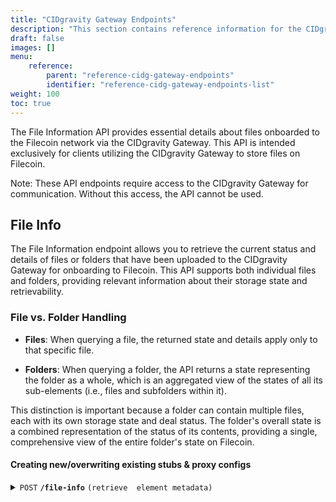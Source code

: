 ```yaml
---
title: "CIDgravity Gateway Endpoints"
description: "This section contains reference information for the CIDgravity gateway endpoints. These endpoints are only accessible when running a CIDgravity gateway."
draft: false
images: []
menu:
    reference:
        parent: "reference-cidg-gateway-endpoints"
        identifier: "reference-cidg-gateway-endpoints-list"
weight: 100
toc: true
---
```


The File Information API provides essential details about files onboarded to the Filecoin network via the CIDgravity Gateway. This API is intended exclusively for clients utilizing the CIDgravity Gateway to store files on Filecoin.

Note: These API endpoints require access to the CIDgravity Gateway for communication. Without this access, the API cannot be used.

## File Info
The File Information endpoint allows you to retrieve the current status and details of files or folders that have been uploaded to the CIDgravity Gateway for onboarding to Filecoin. This API supports both individual files and folders, providing relevant information about their storage state and retrievability.

### File vs. Folder Handling
- **Files**: When querying a file, the returned state and details apply only to that specific file.
  
- **Folders**: When querying a folder, the API returns a state representing the folder as a whole, which is an aggregated view of the states of all its sub-elements (i.e., files and subfolders within it).

This distinction is important because a folder can contain multiple files, each with its own storage state and deal status. The folder's overall state is a combined representation of the status of its contents, providing a single, comprehensive view of the entire folder's state on Filecoin.

#### Creating new/overwriting existing stubs & proxy configs

<details>
 <summary><code>POST</code> <code><b>/file-info</b></code> <code>(retrieve  element metadata)</code></summary>

##### Parameters
> | **Name**  | **Type**  | **Description**                                                                                       |
> |----------------|-----------|-------------------------------------------------------------------------------------------------------|
> | `filePath`     | required `string`  | The path to the file or folder to be queried.                                                          |
> | `verbose`      | optional `boolean` | Specifies the level of detail in the response. Defaults to `false`.                                    |
> |                |           | - `False`: Returns basic information such as the CID of the element.                                   |
> |                |           | - `True`: Returns detailed information including the file’s state, retrievable copies, and deal data.   |

##### Responses
> | **Field**                    | **Type**    | **Description**                                                                                         |
> |------------------------------|-------------|---------------------------------------------------------------------------------------------------------|
> | `success`                    | `boolean`   | Indicates whether the request was successful (`true` or `false`).                                        |
> | `error`                      | `string`    | Error message provided if `success` is `false`.                                                         |
> | `result`                     | `object`    | Contains details of the file or folder if `success` is `true`.                                           |
> | `result.file`                | `object`    | Contains the file’s basic or detailed information.                                                       |
> | `result.file.cid`            | `string`    | The file's unique CID (Content Identifier) for retrieval on IPFS.                                        |
> | `result.file.details`        | `object`    | (Optional) Additional file details, returned if `verbose: true`.                                         |
> | `result.file.details.state`              | `string`    | Current state of the file (See **File States** below).                                                |
> | `result.file.details.retrievableCopies`  | `int`       | Minimum number of retrievable copies across all groups.|
> | `result.file.details.groups[]`             | `array`     | Information about the groups associated with the file or folder.|
> | `result.file.details.groups[].state`               | `string`    | The state of the group (See **Group States** below).|
> | `result.file.details.groups[].pieceCid`            | `string`    | Block Piece CID if available.|
> | `result.file.details.groups[].retrievableCopies`   | `int`       | Number of retrievable copies available within the group.|
> | `result.file.details.groups[].deals[]`               | `array`     | (Optional) List of active deals, returned only if the group is in a sufficient state to have deals.       |
> | `result.file.details.groups[].deals[].provider`      | `string`    | The provider offering the deal.|
> | `result.file.details.groups[].deals[].state`         | `string`    | The state of the deal (See **Deal States** below).|
> | `result.file.details.groups[].deals[].dealId`        | `int`       | The unique ID of the deal.                                                                   |
> | `result.file.details.groups[].deals[].endEpoch`      | `int`       | The epoch at which the deal ends.                                                  |
> | `result.file.details.groups[].deals[].isRetrievable` | `boolean`   | Indicates whether the file is retrievable through this deal.          |

### States
#### File States
> | **State**              | **Description**                                                                                           |
> |------------------------|-----------------------------------------------------------------------------------------------------------|
> | `staging`              | At least one group is not yet fully ready (either `writable`, `full`, or `VRCARDone`).                    |
> | `offloading`           | All groups are ready, and the file is being offloaded to Filecoin.                                         |
> | `partially_offloaded`  | All groups have at least one active deal.                                                                 |
> | `offloaded`            | All groups are offloaded, and the file is fully stored.                                                   |

#### Group States
> | **State**              | **Description**                                                                                           |
> |------------------------|-----------------------------------------------------------------------------------------------------------|
> | `writable`             | The group is writable and accepting data.                                                                 |
> | `full`                 | The group is full and ready for further processing.                                                       |
> | `VRCARDone`            | The CAR file for the group is generated.                                                                  |
> | `ready_for_deals`      | The group is ready to engage in storage deals on Filecoin.                                                |
> | `offloaded`            | The group has been offloaded to Filecoin and removed from the CIDgravity Gateway.                         |
> | `reload`               | The group is in the process of being reloaded onto the system.                                            |

#### Deal States
> | **State**      | **Description**                                                                                                   |
> |----------------|-------------------------------------------------------------------------------------------------------------------|
> | `proposed`     | The deal has been proposed, awaiting further steps.                                                               |
> | `published`    | The deal has been published and is visible on the Filecoin network.                                                |
> | `active`       | The deal is active and the file is being stored as per the terms of the deal.   

##### Example cURL
> ```bash
> $ curl -s -X POST http://localhost:9011/file-info -d '{"filePath": "/myfile"}' | jq .
> ```

#### Response (Success):
> ```json
> {
>  "success": true,
>  "result": {
>     "file": {
>       "cid": "QmUNLLsPACCz1vLxQVkXqqLX5R1X345qqfHbsf67hvA3Nn"
>     }
>   }
> }
> ```

#### Response (Error):
> ```json
> {
>   "success": false,
>   "error": "File not found"
> }
> ```
</details>

